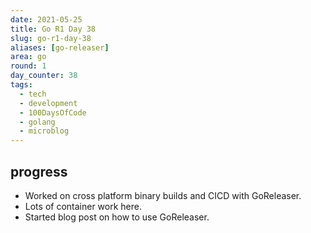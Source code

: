 ```yaml
---
date: 2021-05-25
title: Go R1 Day 38
slug: go-r1-day-38
aliases: [go-releaser]
area: go
round: 1
day_counter: 38
tags:
  - tech
  - development
  - 100DaysOfCode
  - golang
  - microblog
---
```


## progress

- Worked on cross platform binary builds and CICD with GoReleaser.
- Lots of container work here.
- Started blog post on how to use GoReleaser.
